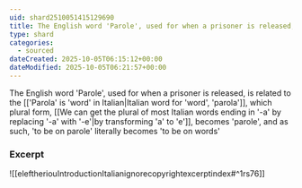 ```yaml
---
uid: shard2510051415129690
title: The English word 'Parole', used for when a prisoner is released, is related to the Italian word for 'word', 'parola', and as such, 'to be on parole' literally becomes 'to be on words'
type: shard
categories:
  - sourced
dateCreated: 2025-10-05T06:15:12+00:00
dateModified: 2025-10-05T06:21:57+00:00
---
```

The English word 'Parole', used for when a prisoner is released, is related to the [['Parola' is 'word' in Italian|Italian word for 'word', 'parola']], which plural form, [[We can get the plural of most Italian words ending in '-a' by replacing '-a' with '-e'|by transforming 'a' to 'e']], becomes 'parole', and as such, 'to be on parole' literally becomes 'to be on words'

### Excerpt
![[eleftheriouIntroductionItalianignorecopyrightexcerptindex#^1rs76]]